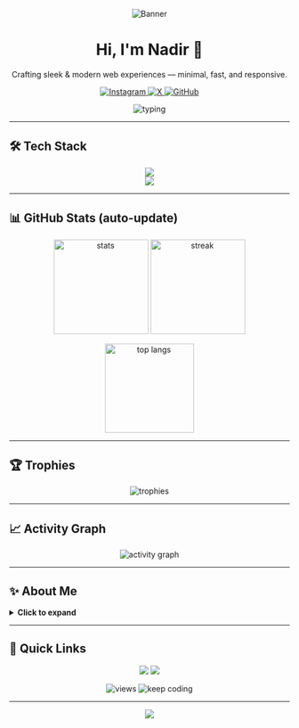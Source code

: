 <!-- Banner -->
<p align="center">
  <img src="https://capsule-render.vercel.app/api?type=waving&height=220&text=Nadir-N3&fontAlign=50&fontAlignY=40&color=0:0ea5e9,100:22c55e&desc=Front-End%20Enthusiast%20•%20Clean%20UI%20•%20Modern%20Web&descAlign=50&descAlignY=65" alt="Banner"/>
</p>

<!-- Intro -->
<h1 align="center">Hi, I'm <strong>Nadir</strong> 👋</h1>
<p align="center">
  Crafting sleek & modern web experiences — minimal, fast, and responsive.
</p>

<!-- Socials -->
<p align="center">
  <a href="https://instagram.com/__naadiir.fx" target="_blank">
    <img alt="Instagram" src="https://img.shields.io/badge/Instagram-__naadiir.fx-E4405F?style=for-the-badge&logo=instagram&logoColor=white">
  </a>
  <a href="https://x.com/Naadiir_08" target="_blank">
    <img alt="X" src="https://img.shields.io/badge/X-Naadiir__08-111111?style=for-the-badge&logo=x&logoColor=white">
  </a>
  <a href="https://github.com/Nadir-N3" target="_blank">
    <img alt="GitHub" src="https://img.shields.io/badge/GitHub-Nadir--N3-181717?style=for-the-badge&logo=github&logoColor=white">
  </a>
</p>

<!-- Typing effect -->
<p align="center">
  <img src="https://readme-typing-svg.herokuapp.com?font=Fira+Code&size=22&duration=2600&pause=900&center=true&vCenter=true&width=620&lines=Front-End+Enthusiast;Loves+clean+UI%2FUX;Always+learning+and+shipping" alt="typing"/>
</p>

---

## 🛠 Tech Stack
<p align="center">
  <img src="https://skillicons.dev/icons?i=html,css,js,ts,php,python,bootstrap,tailwind,react,vue,svelte,nodejs,express,nextjs,vite,webpack&perline=9" />
  <br/>
  <img src="https://skillicons.dev/icons?i=figma,ps,ai,git,github,linux,bash,nginx,vercel,netlify,cloudflare,postman,mysql,sqlite,redis&perline=9" />
</p>

---

## 📊 GitHub Stats (auto-update)
<p align="center">
  <img height="170" src="https://github-readme-stats.vercel.app/api?username=Nadir-N3&show_icons=true&rank_icon=github&theme=tokyonight&hide_border=true" alt="stats"/>
  <img height="170" src="https://github-readme-streak-stats.herokuapp.com?user=Nadir-N3&theme=tokyonight&hide_border=true" alt="streak"/>
</p>
<p align="center">
  <img height="160" src="https://github-readme-stats.vercel.app/api/top-langs/?username=Nadir-N3&layout=compact&langs_count=10&theme=tokyonight&hide_border=true" alt="top langs"/>
</p>

---

## 🏆 Trophies
<p align="center">
  <img src="https://github-profile-trophy.vercel.app/?username=Nadir-N3&theme=onestar&no-frame=true&margin-w=8&margin-h=8" alt="trophies"/>
</p>

---

## 📈 Activity Graph
<p align="center">
  <img src="https://github-readme-activity-graph.vercel.app/graph?username=Nadir-N3&theme=github-compact&hide_border=true" alt="activity graph"/>
</p>

---

## ✨ About Me
<details>
  <summary><b>Click to expand</b></summary>

- 🔭 Focus: Front-end (HTML/CSS/JS/TS), modern stacks (Tailwind, React/Vue, Vite/Next).
- 🎯 Goals: build fast, clean, and accessible web UI.
- 🌱 Learning: performance, animation, micro-interactions.
- 💬 DM me on IG/X for collaboration: <a href="https://instagram.com/__naadiir.fx">Instagram</a> • <a href="https://x.com/Naadiir_08">X</a>.
</details>

---

## 🚀 Quick Links
<p align="center">
  <a href="https://instagram.com/__naadiir.fx"><img src="https://img.shields.io/badge/Follow_on_Instagram-E4405F?style=for-the-badge&logo=instagram&logoColor=white" /></a>
  <a href="https://x.com/Naadiir_08"><img src="https://img.shields.io/badge/Follow_on_X-111111?style=for-the-badge&logo=x&logoColor=white" /></a>
</p>

<!-- Counters -->
<p align="center">
  <img src="https://komarev.com/ghpvc/?username=Nadir-N3&style=for-the-badge&label=PROFILE+VIEWS&color=0ea5e9" alt="views"/>
  <img src="https://img.shields.io/badge/Keep%20Coding-22c55e?style=for-the-badge" alt="keep coding"/>
</p>

---

<!-- Footer wave -->
<p align="center">
  <img src="https://capsule-render.vercel.app/api?type=waving&height=140&section=footer&color=0:0ea5e9,100:22c55e" />
</p>

<!--
Optional: Snake contributions (needs GitHub Action). See instructions below.
-->
